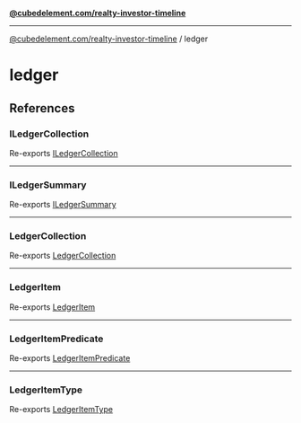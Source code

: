 [**@cubedelement.com/realty-investor-timeline**](../index.md)

---

[@cubedelement.com/realty-investor-timeline](../modules.md) / ledger

# ledger

## References

### ILedgerCollection

Re-exports [ILedgerCollection](ledger-collection/interfaces/ILedgerCollection.md)

---

### ILedgerSummary

Re-exports [ILedgerSummary](i-ledger-summary/interfaces/ILedgerSummary.md)

---

### LedgerCollection

Re-exports [LedgerCollection](ledger-collection/classes/LedgerCollection.md)

---

### LedgerItem

Re-exports [LedgerItem](ledger-item/classes/LedgerItem.md)

---

### LedgerItemPredicate

Re-exports [LedgerItemPredicate](ledger-collection/type-aliases/LedgerItemPredicate.md)

---

### LedgerItemType

Re-exports [LedgerItemType](ledger-item-type/enumerations/LedgerItemType.md)
